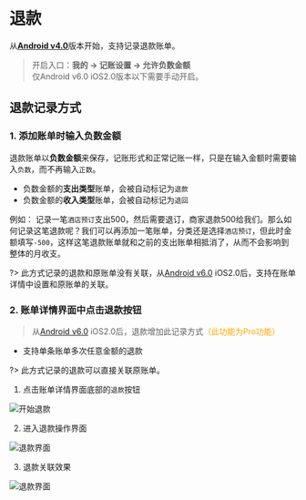 # 退款

从[**Android v4.0**](https://www.coolapk.com/apk/kylec.me.lightbookkeeping)版本开始，支持记录退款账单。

> 开启入口：**我的 -> 记账设置 -> 允许负数金额**<br>仅Android v6.0 iOS2.0版本以下需要手动开启。

## 退款记录方式

### 1. 添加账单时输入负数金额

退款账单以**负数金额**来保存，记账形式和正常记账一样，只是在输入金额时需要输入`负数`，而不再输入`正数`。

- 负数金额的**支出类型**账单，会被自动标记为`退款`
- 负数金额的**收入类型**账单，会被自动标记为`退回`

例如： 记录一笔`酒店预订`支出500，然后需要退订，商家退款500给我们。那么如何记录这笔退款呢？我们可以再添加一笔账单，分类还是选择`酒店预订`，但此时金额填写`-500`，这样这笔退款账单就和之前的支出账单相抵消了，从而不会影响到整体的月收支。

?> 此方式记录的退款和原账单没有关联，从[Android v6.0](https://www.coolapk.com/apk/247977) iOS2.0后，支持在账单详情中设置和原账单的关联。

### 2. 账单详情界面中点击退款按钮

> 从[Android v6.0](https://www.coolapk.com/apk/247977) iOS2.0后，退款增加此记录方式<font color=orange>（此功能为Pro功能）</font>

* 支持单条账单多次任意金额的退款

?> 此方式记录的退款可以直接关联原账单。

1. 点击账单详情界面底部的`退款`按钮

![开始退款](https://s1.ax1x.com/2023/01/10/pSeH2Wj.jpg ':size=50%')

2. 进入退款操作界面

![退款界面](https://s1.ax1x.com/2023/01/10/pSeHgYQ.jpg ':size=50%')

3. 退款关联效果

![退款界面](https://s1.ax1x.com/2023/01/18/pS3OCLT.jpg ':size=50%')